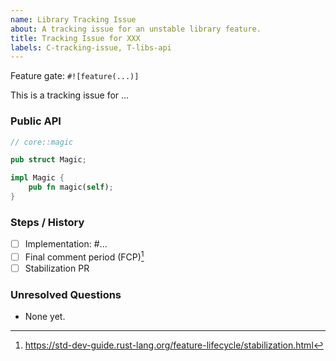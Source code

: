 ```yaml
---
name: Library Tracking Issue
about: A tracking issue for an unstable library feature.
title: Tracking Issue for XXX
labels: C-tracking-issue, T-libs-api
---
```

<!--
Thank you for creating a tracking issue!

Tracking issues are for tracking a feature from implementation to stabilization.

Make sure to include the relevant RFC for the feature if it has one.

If the new feature is small, it may be fine to skip the RFC process. In that
case, you can use use `issue = "none"` in your initial implementation PR. The
reviewer will ask you to open a tracking issue if they agree your feature can be
added without an RFC.
-->

Feature gate: `#![feature(...)]`

This is a tracking issue for ...

<!--
Include a short description of the feature.
-->

### Public API

<!--
For most library features, it'd be useful to include a summarized version of the public API.
(E.g. just the public function signatures without their doc comments or implementation.)
-->

```rust
// core::magic

pub struct Magic;

impl Magic {
    pub fn magic(self);
}
```

### Steps / History

<!--
For larger features, more steps might be involved.
If the feature is changed later, please add those PRs here as well.
-->

- [ ] Implementation: #...
- [ ] Final comment period (FCP)[^1]
- [ ] Stabilization PR

<!--
Once the feature has gone through a few release cycles and there are no
unresolved questions left, the feature might be ready for stabilization.

If this feature didn't go through the RFC process, a final comment period
(FCP) is always needed before stabilization. This works as follows:

A library API team member can kick off the stabilization process, at which point
the rfcbot will ask all the team members to verify they agree with
stabilization. Once enough members agree and there are no concerns, the final
comment period begins: this issue will be marked as such and will be listed
in the next This Week in Rust newsletter. If no blocking concerns are raised in
that period of 10 days, a stabilization PR can be opened by anyone.
-->

### Unresolved Questions

<!--
Include any open questions that need to be answered before the feature can be
stabilised. If multiple (unrelated) big questions come up, it can be a good idea
to open a separate issue for each, to make it easier to keep track of the
discussions.

It's useful to link any relevant discussions and conclusions (whether on GitHub,
Zulip, or the internals forum) here.
-->

- None yet.

[^1]: https://std-dev-guide.rust-lang.org/feature-lifecycle/stabilization.html
